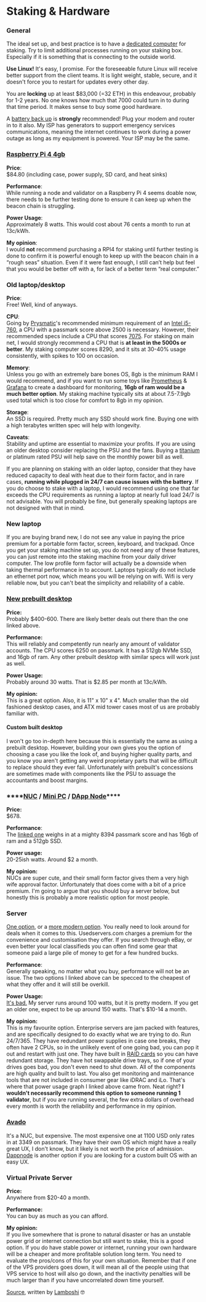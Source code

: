 # Staking & Hardware

### **General** 

The ideal set up, and best practice is to have a [dedicated computer](https://www.toppr.com/ask/question/what-is-meant-by-a-dedicated-computer-2/) for staking. Try to limit additional processes running on your staking box. Especially if it is something that is connecting to the outside world.

**Use Linux!** It's easy, I promise. For the foreseeable future Linux will receive better support from the client teams. It is light weight, stable, secure, and it doesn't force you to restart for updates every other day.

You are **locking** up at least $83,000 \(=32 ETH\) in this endeavour, probably for 1-2 years. No one knows how much that 7000 could turn in to during that time period. It makes sense to buy some good hardware.

A [battery back up](https://www.newegg.com/apc-bx1500m-5-x-nema-5-15r-5-x-nema-5-15r/p/N82E16842301561?Description=battery%20back%20up&cm_re=battery_back_up-_-42-301-561-_-Product&quicklink=true) is **strongly** recommended! Plug your modem and router in to it also. My ISP has generators to support emergency services communications, meaning the internet continues to work during a power outage as long as my equipment is powered. Your ISP may be the same.



### [**Raspberry Pi 4 4gb**](https://www.pishop.us/product/raspberry-pi-4-model-b-4gb/?src=raspberrypi)

**Price**:   
$84.80 \(including case, power supply, SD card, and heat sinks\)

**Performance**:   
While running a node and validator on a Raspberry Pi 4 seems doable now, there needs to be further testing done to ensure it can keep up when the beacon chain is struggling.

**Power Usage**:   
Approximately 8 watts. This would cost about 76 cents a month to run at 13c/kWh.

**My opinion**:   
I would **not** recommend purchasing a RPI4 for staking until further testing is done to confirm it is powerful enough to keep up with the beacon chain in a “rough seas” situation. Even if it were fast enough, I still can’t help but feel that you would be better off with a, for lack of a better term “real computer.”



### **Old laptop/desktop**

**Price**:   
Free! Well, kind of anyways.

**CPU**:   
Going by [Prysmatic](https://medium.com/prysmatic-labs/introducing-topaz-testnet-8e8a4e00a700)'s recommended minimum requirement of an [Intel i5-760](https://www.cpubenchmark.net/cpu.php?cpu=Intel+Core+i5-760+%40+2.80GHz&id=773), a CPU with a passmark score above 2500 is necessary. However, their recommended specs include a CPU that scores [7075](https://www.cpubenchmark.net/cpu.php?cpu=Intel+Core+i7-4770+%40+3.40GHz&id=1907). For staking on main net, I would strongly recommend a CPU that is **at least in the 5000s or better**. My staking computer scores 8290, and it sits at 30-40% usage consistently, with spikes to 100 on occasion.

**Memory**:   
Unless you go with an extremely bare bones OS, 8gb is the minimum RAM I would recommend, and if you want to run some toys like [Prometheus](https://prometheus.io/) & [Grafana](https://grafana.com/) to create a dashboard for monitoring, **16gb of ram would be a much better option**. My staking machine typically sits at about 7.5-7.9gb used total which is too close for comfort to 8gb in my opinion.

**Storage**:   
An SSD is required. Pretty much any SSD should work fine. Buying one with a high terabytes written spec will help with longevity.

**Caveats**:   
Stability and uptime are essential to maximize your profits. If you are using an older desktop consider replacing the PSU and the fans. Buying a [titanium](https://www.newegg.com/seasonic-prime-series-ssr-600tl-600w/p/N82E16817151194?&quicklink=true) or platinum rated PSU will help save on the monthly power bill as well.

If you are planning on staking with an older laptop, consider that they have reduced capacity to deal with heat due to their form factor, and in rare cases, **running while plugged in 24/7 can cause issues with the battery**. If you do choose to stake with a laptop, I would recommend using one that far exceeds the CPU requirements as running a laptop at nearly full load 24/7 is not advisable. You will probably be fine, but generally speaking laptops are not designed with that in mind.



### **New laptop**

If you are buying brand new, I do not see any value in paying the price premium for a portable form factor, screen, keyboard, and trackpad. Once you get your staking machine set up, you do not need any of these features, you can just remote into the staking machine from your daily driver computer. The low profile form factor will actually be a downside when taking thermal performance in to account. Laptops typically do not include an ethernet port now, which means you will be relying on wifi. Wifi is very reliable now, but you can't beat the simplicity and reliability of a cable.



### [**New prebuilt desktop**](https://www.newegg.com/hp-prodesk-400-g5/p/1VK-001E-3XHM0)

**Price:**   
Probably $400-600. There are likely better deals out there than the one linked above.

**Performance:**   
This will reliably and competently run nearly any amount of validator accounts. The CPU scores 6250 on passmark. It has a 512gb NVMe SSD, and 16gb of ram. Any other prebuilt desktop with similar specs will work just as well.

**Power Usage:**   
Probably around 30 watts. That is $2.85 per month at 13c/kWh.

**My opinion:**   
This is a great option. Also, it is 11" x 10" x 4". Much smaller than the old fashioned desktop cases, and ATX mid tower cases most of us are probably familiar with.

#### **Custom built desktop**

I won't go too in-depth here because this is essentially the same as using a prebuilt desktop. However, building your own gives you the option of choosing a case you like the look of, and buying higher quality parts, and you know you aren't getting any weird proprietary parts that will be difficult to replace should they ever fail. Unfortunately with prebuilt's concessions are sometimes made with components like the PSU to assuage the accountants and boost margins.



### \*\*\*\*[**NUC**](https://www.newegg.com/intel-nuc8i5bek-entertainment-productivity/p/1VK-004K-003M7?Item=9SIAJA29669337) **/** [**Mini PC**](https://www.newegg.com/p/pl?d=mini+pc) **/** [**DApp Node**](https://dappnode.io/)\*\*\*\*

**Price:**   
$678.

**Performance**:   
The [linked one](https://www.newegg.com/intel-nuc8i5bek-entertainment-productivity/p/1VK-004K-003M7?Item=9SIAJA29669337) weighs in at a mighty 8394 passmark score and has 16gb of ram and a 512gb SSD.

**Power usage:**   
20-25ish watts. Around $2 a month.

**My opinion:**  
NUCs are super cute, and their small form factor gives them a very high wife approval factor. Unfortunately that does come with a bit of a price premium. I'm going to argue that you should buy a server below, but honestly this is probably a more realistic option for most people.



### **Server**

[One option](https://www.usedservers.com/hp-proliant-ml350p-g8-8x-2-5-server-build-to-order/), or a [more modern option](https://www.usedservers.com/hpe-proliant-ml350-g9-8x-2-5-server-build-to-order/). You really need to look around for deals when it comes to this. Usedservers.com charges a premium for the convenience and customisation they offer. If you search through eBay, or even better your local classifieds you can often find some gear that someone paid a large pile of money to get for a few hundred bucks.

**Performance**:   
Generally speaking, no matter what you buy, performance will not be an issue. The two options I linked above can be specced to the cheapest of what they offer and it will still be overkill.

**Power Usage:**   
[It's bad.](https://i.imgur.com/mliCfYr.png) My server runs around 100 watts, but it is pretty modern. If you get an older one, expect to be up around 150 watts. That's $10-14 a month.

**My opinion:**   
This is my favourite option. Enterprise servers are jam packed with features, and are specifically designed to do exactly what we are trying to do. Run 24/7/365. They have redundant power supplies in case one breaks, they often have 2 CPUs, so in the unlikely event of one going bad, you can pop it out and restart with just one. They have built in [RAID cards](https://searchstorage.techtarget.com/definition/RAID-controller) so you can have redundant storage. They have hot swappable drive trays, so if one of your drives goes bad, you don't even need to shut down. All of the components are high quality and built to last. You also get monitoring and maintenance tools that are not included in consumer gear like iDRAC and iLo. That's where that power usage graph I linked above came from. Neat right? **I wouldn't necessarily recommend this option to someone running 1 validator**, but if you are running several, the few extra dollars of overhead every month is worth the reliability and performance in my opinion.



### [**Avado**](https://ava.do/shop)

It's a NUC, but expensive. The most expensive one at 1100 USD only rates in at 3349 on passmark. They have their own OS which might have a really great UX, I don't know, but it likely is not worth the price of admission. [Dappnode](https://dappnode.io/) is another option if you are looking for a custom built OS with an easy UX.



### **Virtual Private Server**

**Price:**   
Anywhere from $20-40 a month.

**Performance:**   
You can buy as much as you can afford.

**My opinion:**   
If you live somewhere that is prone to natural disaster or has an unstable power grid or internet connection but still want to stake, this is a good option. If you do have stable power or internet, running your own hardware will be a cheaper and more profitable solution long term. You need to evaluate the pros/cons of this for your own situation. Remember that if one of the VPS providers goes down, it will mean all of the people using that VPS service to host will also go down, and the inactivity penalties will be much larger than if you have uncorrelated down time yourself.

[Source](https://old.reddit.com/r/ethstaker/comments/ggmbvd/a_comprehensive_look_at_hardware_for_staking/), written by [Lamboshi](https://twitter.com/L_Nakaghini) 🤓



#### 

